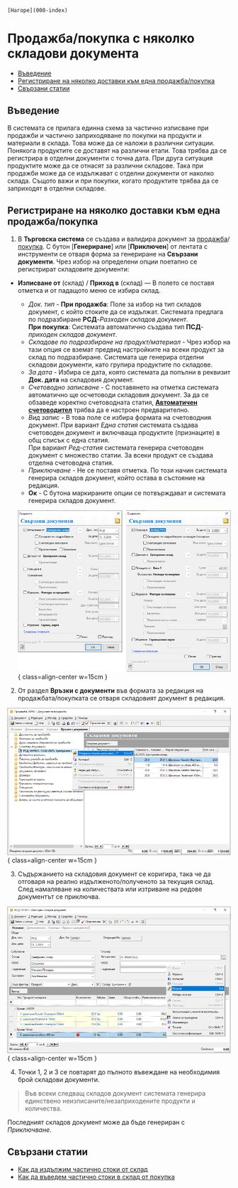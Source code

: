```{only} html
[Нагоре](000-index)
```

# **Продажба/покупка с няколко складови документа**

- [Въведение](#въведение)  
- [Регистриране на няколко доставки към една продажба/покупка](#регистриране-на-няколко-доставки-към-една-продажба-покупка)
- [Свързани статии](#свързани-статии)  

## **Въведение**

В системата се прилага единна схема за частично изписване при продажби и частично заприходяване по покупки на продукти и материали в склада. Това може да се наложи в различни ситуации. Понякога продуктите се доставят на различни етапи. Това трябва да се регистрира в отделни документи с точна дата. При друга ситуация продуктите може да се отнасят за различни складове. Така при продажби може да се издължават с отделни документи от наколко склада. Същото важи и при покупки, когато продуктите трябва да се заприходят в отделни складове.   

## **Регистриране на няколко доставки към една продажба/покупка** 

1) В **Търговска система** се създава и валидира документ за [продажба](https://docs.unicontsoft.com/guide/erp/002-docs/002-trade-system/001-orders-sales-purchase-documents/003-create-sales-document.html)/[покупка](https://docs.unicontsoft.com/guide/erp/002-docs/002-trade-system/001-orders-sales-purchase-documents/002-create-purchase-documents.html). С бутон [**Генериране**] или [**Приключен**] от лентата с инструменти се отваря форма за генериране на **Свързани документи**. Чрез избор на определени опции поетапно се регистрират складовите документи:  
- **Изписване от** (склад) / **Приход в** (склад) — В полето се поставя отметка и от падащото меню се избира склад.  
    - *Док. тип* - **При продажба**: Поле за избор на тип складов документ, с който стоките да се издължат. Системата предлага по подразбиране **РСД**-*Разходен складов документ*.    
    **При покупка**: Системата автоматично създава тип **ПСД**-*приходен складов документ*.  
    - *Складове по подразбиране на продукт/материал* - Чрез избор на тази опция се вземат предвид настройките на всеки продукт за склад по подразбиране. Системата ще генерира отделни складови документи, като групира продуктите по складове.  
    - *За дата* - Избира се дата, която системата да попълни в реквизит **Док. дата** на складовия документ. 
    - *Счетоводно записване* - С поставянето на отметка системата автоматично ще осчетоводи складовия документ. За да се обзаведе коректно счетоводната статия, [**Автоматичен счетоводител**](https://docs.unicontsoft.com/guide/erp/001-ref/002-accounting/002-acc-wizard.html) трябва да е настроен предварително.  
    - *Вид запис* - В това поле се избира формата на счетоводния документ. При вариант *Една статия* системата създава счетоводен документ и включваща продуктите (признаците) в общ списък с една статия.    
    При вариант *Ред-статия* системата генерира счетоводен документ с множество статии. За всеки продукт се създава отделна счетоводна статия.  
    - *Приключване* - Не се поставя отметка. По този начин системата генерира складов документ, който остава в състояние на редакция.  
    - **Ок** - С бутона маркираните опции се потвърждават и системата генерира складов документ.   

    ![](906-invoice-multiple-wd1.png){ class=align-center w=15cm }

2) От раздел **Връзки с документи** във формата за редакция на продажбата/покупката се отваря складовият документ в редакция.  

![](906-invoice-multiple-wd2.png){ class=align-center w=15cm }

3) Съдържанието на складовия документ се коригира, така че да отговаря на реално издълженото/полученото за текущия склад.  
След намаляване на количествата или изтриване на редове документът се приключва.  

![](906-invoice-multiple-wd3.png){ class=align-center w=15cm }

4) Точки 1, 2 и 3 се повтарят до пълното въвеждане на необходимия брой складови документи.  

> Във всеки следващ складов документ системата генерира единствено неизписаните/незаприходените продукти и количества.  

Последният складов документ може да бъде генериран с *Приключване*.
 
## **Свързани статии**

- [Как да издължим частично стоки от склад](https://www.unicontsoft.com/cms/node/34)  
- [Как да въведем частично стоки в склад от покупка](https://www.unicontsoft.com/cms/node/85)